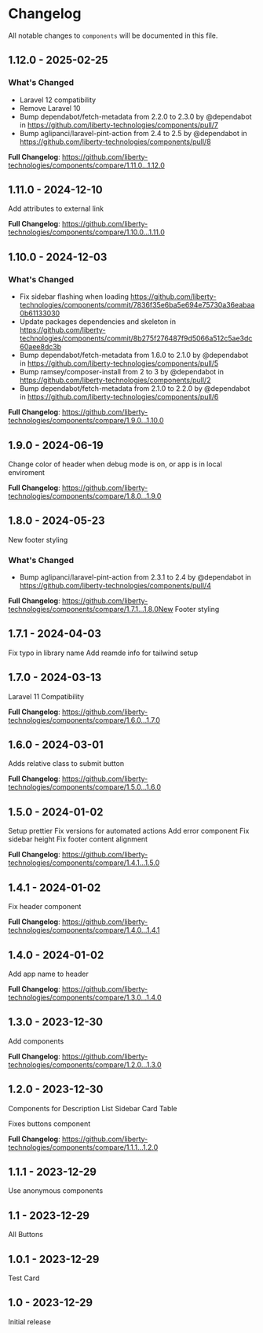 # Changelog

All notable changes to `components` will be documented in this file.

## 1.12.0 - 2025-02-25

### What's Changed

* Laravel 12 compatibility
* Remove Laravel 10
* Bump dependabot/fetch-metadata from 2.2.0 to 2.3.0 by @dependabot in https://github.com/liberty-technologies/components/pull/7
* Bump aglipanci/laravel-pint-action from 2.4 to 2.5 by @dependabot in https://github.com/liberty-technologies/components/pull/8

**Full Changelog**: https://github.com/liberty-technologies/components/compare/1.11.0...1.12.0

## 1.11.0 - 2024-12-10

Add attributes to external link

**Full Changelog**: https://github.com/liberty-technologies/components/compare/1.10.0...1.11.0

## 1.10.0 - 2024-12-03

### What's Changed

* Fix sidebar flashing when loading https://github.com/liberty-technologies/components/commit/7836f35e6ba5e694e75730a36eabaa0b61133030
* Update packages dependencies and skeleton in https://github.com/liberty-technologies/components/commit/8b275f276487f9d5066a512c5ae3dc60aee8dc3b
* Bump dependabot/fetch-metadata from 1.6.0 to 2.1.0 by @dependabot in https://github.com/liberty-technologies/components/pull/5
* Bump ramsey/composer-install from 2 to 3 by @dependabot in https://github.com/liberty-technologies/components/pull/2
* Bump dependabot/fetch-metadata from 2.1.0 to 2.2.0 by @dependabot in https://github.com/liberty-technologies/components/pull/6

**Full Changelog**: https://github.com/liberty-technologies/components/compare/1.9.0...1.10.0

## 1.9.0 - 2024-06-19

Change color of header when debug mode is on, or app is in local enviroment

**Full Changelog**: https://github.com/liberty-technologies/components/compare/1.8.0...1.9.0

## 1.8.0 - 2024-05-23

New footer styling

### What's Changed

* Bump aglipanci/laravel-pint-action from 2.3.1 to 2.4 by @dependabot in https://github.com/liberty-technologies/components/pull/4

**Full Changelog**: https://github.com/liberty-technologies/components/compare/1.7.1...1.8.0New Footer styling

## 1.7.1 - 2024-04-03

Fix typo in library name
Add reamde info for tailwind setup

## 1.7.0 - 2024-03-13

Laravel 11 Compatibility

**Full Changelog**: https://github.com/liberty-technologies/components/compare/1.6.0...1.7.0

## 1.6.0 - 2024-03-01

Adds relative class to submit button

**Full Changelog**: https://github.com/liberty-technologies/components/compare/1.5.0...1.6.0

## 1.5.0 - 2024-01-02

Setup prettier
Fix versions for automated actions
Add error component
Fix sidebar height
Fix footer content alignment

**Full Changelog**: https://github.com/liberty-technologies/components/compare/1.4.1...1.5.0

## 1.4.1 - 2024-01-02

Fix header component

**Full Changelog**: https://github.com/liberty-technologies/components/compare/1.4.0...1.4.1

## 1.4.0 - 2024-01-02

Add app name to header

**Full Changelog**: https://github.com/liberty-technologies/components/compare/1.3.0...1.4.0

## 1.3.0 - 2023-12-30

Add components

**Full Changelog**: https://github.com/liberty-technologies/components/compare/1.2.0...1.3.0

## 1.2.0 - 2023-12-30

Components for
Description List
Sidebar
Card
Table

Fixes buttons component

**Full Changelog**: https://github.com/liberty-technologies/components/compare/1.1.1...1.2.0

## 1.1.1 - 2023-12-29

Use anonymous components

## 1.1 - 2023-12-29

All Buttons

## 1.0.1 - 2023-12-29

Test Card

## 1.0 - 2023-12-29

Initial release
